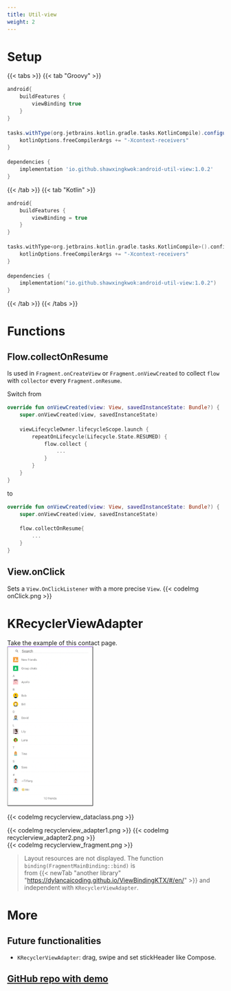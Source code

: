 ```yaml
---
title: Util-view
weight: 2
---
```


# Setup
{{< tabs >}}
{{< tab "Groovy" >}}

```groovy
android{
    buildFeatures {
        viewBinding true
    }
}

tasks.withType(org.jetbrains.kotlin.gradle.tasks.KotlinCompile).configureEach{
    kotlinOptions.freeCompilerArgs += "-Xcontext-receivers"
}

dependencies {
    implementation 'io.github.shawxingkwok:android-util-view:1.0.2'
}
```
{{< /tab >}}
{{< tab "Kotlin" >}}

```kotlin
android{
    buildFeatures {
        viewBinding = true
    }
}

tasks.withType<org.jetbrains.kotlin.gradle.tasks.KotlinCompile>().configureEach {
    kotlinOptions.freeCompilerArgs += "-Xcontext-receivers"
}

dependencies {
    implementation("io.github.shawxingkwok:android-util-view:1.0.2")
}
```
{{< /tab >}}
{{< /tabs >}}

# Functions
## Flow.collectOnResume
Is used in `Fragment.onCreateView` or `Fragment.onViewCreated` to 
collect `flow` with `collector` every `Fragment.onResume`.

Switch from
```kotlin
override fun onViewCreated(view: View, savedInstanceState: Bundle?) {
    super.onViewCreated(view, savedInstanceState)

    viewLifecycleOwner.lifecycleScope.launch {
        repeatOnLifecycle(Lifecycle.State.RESUMED) {
            flow.collect {
                ...
            }
        }
    }
}
```
to
```kotlin
override fun onViewCreated(view: View, savedInstanceState: Bundle?) {
    super.onViewCreated(view, savedInstanceState)

    flow.collectOnResume{
        ...
    }
}
```

## View.onClick
Sets a `View.OnClickListener` with a more precise `View`.
{{< codeImg onClick.png >}}

# KRecyclerViewAdapter
Take the example of this contact page.<br>
<img src="recyclerview_ui.png" width="200" alt="">

{{< codeImg recyclerview_dataclass.png >}}

{{< codeImg recyclerview_adapter1.png >}}
{{< codeImg recyclerview_adapter2.png >}}
<br>
{{< codeImg recyclerview_fragment.png >}}

> Layout resources are not displayed. The function `binding(FragmentMainBinding::bind)` is  
from {{< newTab "another library" "https://dylancaicoding.github.io/ViewBindingKTX/#/en/" >}} and independent with `KRecyclerViewAdapter`.

# More 
## Future functionalities
- `KRecyclerViewAdapter`: drag, swipe and set stickHeader like Compose. 

## <a href="https://github.com/ShawxingKwok/AndroidUtil-View" target="_blank"> GitHub repo with demo</a>